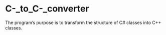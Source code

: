 # C-_to_C-_converter
The program’s purpose is to transform the structure of C# classes into C++ classes.

